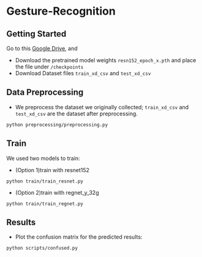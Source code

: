# Gesture-Recognition
## Getting Started
Go to this [Google Drive](https://drive.google.com/drive/folders/1bHKrLNwaPi_dW1bedSoxD5SJKa-y-E1U?usp=sharing), and

- Download the pretrained model weights `resn152_epoch_x.pth` and place the file under `/checkpoints`
- Download Dataset files `train_xd_csv` and `test_xd_csv`



## Data Preprocessing
- We preprocess the dataset we originally collected; `train_xd_csv` and `test_xd_csv` are the dataset after preprocessing.
```
python preprocessing/preprocessing.py
```



## Train

We used two models to train:
- (Option 1)train with resnet152 
```
python train/train_resnet.py
```
- (Option 2)train with regnet_y_32g
```
python train/train_regnet.py
```


## Results
- Plot the confusion matrix for the predicted results:
  
```
python scripts/confused.py
```
